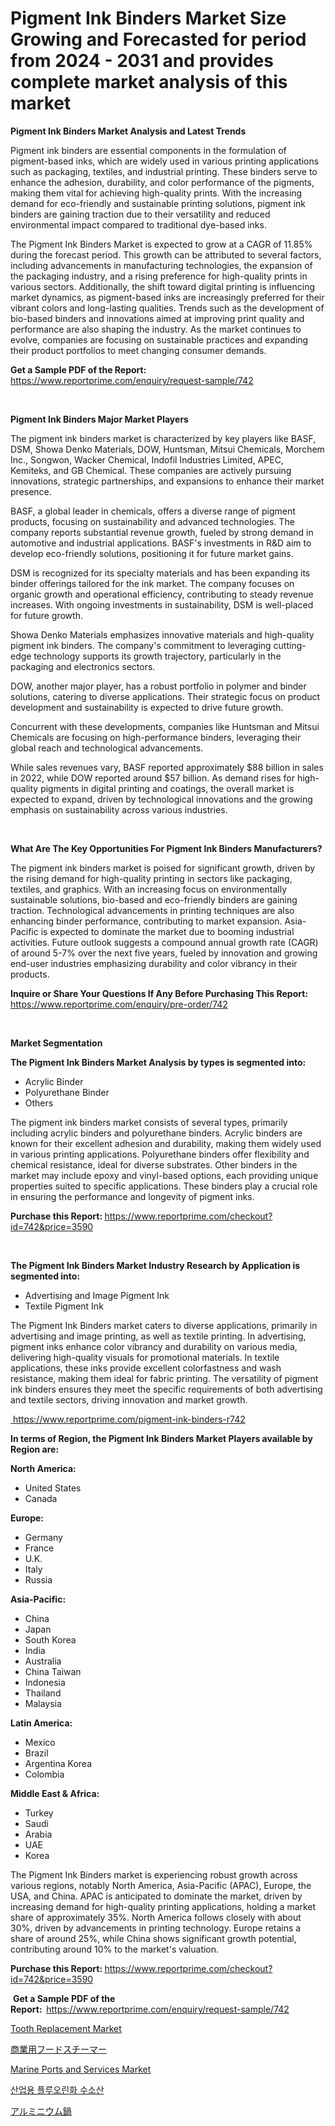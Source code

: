 <p><h1>Pigment Ink Binders Market Size Growing and Forecasted for period from 2024 - 2031 and provides complete market analysis of this market</h1></p><p><strong>Pigment Ink Binders Market Analysis and Latest Trends</strong></p>
<p><p>Pigment ink binders are essential components in the formulation of pigment-based inks, which are widely used in various printing applications such as packaging, textiles, and industrial printing. These binders serve to enhance the adhesion, durability, and color performance of the pigments, making them vital for achieving high-quality prints. With the increasing demand for eco-friendly and sustainable printing solutions, pigment ink binders are gaining traction due to their versatility and reduced environmental impact compared to traditional dye-based inks.</p><p>The Pigment Ink Binders Market is expected to grow at a CAGR of 11.85% during the forecast period. This growth can be attributed to several factors, including advancements in manufacturing technologies, the expansion of the packaging industry, and a rising preference for high-quality prints in various sectors. Additionally, the shift toward digital printing is influencing market dynamics, as pigment-based inks are increasingly preferred for their vibrant colors and long-lasting qualities. Trends such as the development of bio-based binders and innovations aimed at improving print quality and performance are also shaping the industry. As the market continues to evolve, companies are focusing on sustainable practices and expanding their product portfolios to meet changing consumer demands.</p></p>
<p><strong>Get a Sample PDF of the Report:&nbsp;</strong> <a href="https://www.reportprime.com/enquiry/request-sample/742">https://www.reportprime.com/enquiry/request-sample/742</a></p>
<p>&nbsp;</p>
<p><strong>Pigment Ink Binders Major Market Players</strong></p>
<p><p>The pigment ink binders market is characterized by key players like BASF, DSM, Showa Denko Materials, DOW, Huntsman, Mitsui Chemicals, Morchem Inc., Songwon, Wacker Chemical, Indofil Industries Limited, APEC, Kemiteks, and GB Chemical. These companies are actively pursuing innovations, strategic partnerships, and expansions to enhance their market presence.</p><p>BASF, a global leader in chemicals, offers a diverse range of pigment products, focusing on sustainability and advanced technologies. The company reports substantial revenue growth, fueled by strong demand in automotive and industrial applications. BASF's investments in R&D aim to develop eco-friendly solutions, positioning it for future market gains.</p><p>DSM is recognized for its specialty materials and has been expanding its binder offerings tailored for the ink market. The company focuses on organic growth and operational efficiency, contributing to steady revenue increases. With ongoing investments in sustainability, DSM is well-placed for future growth.</p><p>Showa Denko Materials emphasizes innovative materials and high-quality pigment ink binders. The company's commitment to leveraging cutting-edge technology supports its growth trajectory, particularly in the packaging and electronics sectors.</p><p>DOW, another major player, has a robust portfolio in polymer and binder solutions, catering to diverse applications. Their strategic focus on product development and sustainability is expected to drive future growth.</p><p>Concurrent with these developments, companies like Huntsman and Mitsui Chemicals are focusing on high-performance binders, leveraging their global reach and technological advancements.</p><p>While sales revenues vary, BASF reported approximately $88 billion in sales in 2022, while DOW reported around $57 billion. As demand rises for high-quality pigments in digital printing and coatings, the overall market is expected to expand, driven by technological innovations and the growing emphasis on sustainability across various industries.</p></p>
<p>&nbsp;</p>
<p><strong>What Are The Key Opportunities For Pigment Ink Binders Manufacturers?</strong></p>
<p><p>The pigment ink binders market is poised for significant growth, driven by the rising demand for high-quality printing in sectors like packaging, textiles, and graphics. With an increasing focus on environmentally sustainable solutions, bio-based and eco-friendly binders are gaining traction. Technological advancements in printing techniques are also enhancing binder performance, contributing to market expansion. Asia-Pacific is expected to dominate the market due to booming industrial activities. Future outlook suggests a compound annual growth rate (CAGR) of around 5-7% over the next five years, fueled by innovation and growing end-user industries emphasizing durability and color vibrancy in their products.</p></p>
<p><strong>Inquire or Share Your Questions If Any Before Purchasing This Report:</strong> <a href="https://www.reportprime.com/enquiry/pre-order/742">https://www.reportprime.com/enquiry/pre-order/742</a></p>
<p>&nbsp;</p>
<p><strong>Market Segmentation</strong></p>
<p><strong>The Pigment Ink Binders Market Analysis by types is segmented into:</strong></p>
<p><ul><li>Acrylic Binder</li><li>Polyurethane Binder</li><li>Others</li></ul></p>
<p><p>The pigment ink binders market consists of several types, primarily including acrylic binders and polyurethane binders. Acrylic binders are known for their excellent adhesion and durability, making them widely used in various printing applications. Polyurethane binders offer flexibility and chemical resistance, ideal for diverse substrates. Other binders in the market may include epoxy and vinyl-based options, each providing unique properties suited to specific applications. These binders play a crucial role in ensuring the performance and longevity of pigment inks.</p></p>
<p><strong>Purchase this Report:&nbsp;</strong><a href="https://www.reportprime.com/checkout?id=742&price=3590">https://www.reportprime.com/checkout?id=742&price=3590</a></p>
<p>&nbsp;</p>
<p><strong>The Pigment Ink Binders Market Industry Research by Application is segmented into:</strong></p>
<p><ul><li>Advertising and Image Pigment Ink</li><li>Textile Pigment Ink</li></ul></p>
<p><p>The Pigment Ink Binders market caters to diverse applications, primarily in advertising and image printing, as well as textile printing. In advertising, pigment inks enhance color vibrancy and durability on various media, delivering high-quality visuals for promotional materials. In textile applications, these inks provide excellent colorfastness and wash resistance, making them ideal for fabric printing. The versatility of pigment ink binders ensures they meet the specific requirements of both advertising and textile sectors, driving innovation and market growth.</p></p>
<p><a href="https://www.reportprime.com/pigment-ink-binders-r742">&nbsp;https://www.reportprime.com/pigment-ink-binders-r742</a></p>
<p><strong>In terms of Region, the Pigment Ink Binders Market Players available by Region are:</strong></p>
<p>
    <p> <strong> North America: </strong>
        <ul>
            <li>United States</li>
            <li>Canada</li>
        </ul>
        </p> 
    <p> <strong> Europe: </strong>
        <ul>
            <li>Germany</li>
            <li>France</li>
            <li>U.K.</li>
            <li>Italy</li>
            <li>Russia</li>
        </ul>
        </p> 
    <p> <strong> Asia-Pacific: </strong>
        <ul>
            <li>China</li>
            <li>Japan</li>
            <li>South Korea</li>
            <li>India</li>
            <li>Australia</li>
            <li>China Taiwan</li>
            <li>Indonesia</li>
            <li>Thailand</li>
            <li>Malaysia</li>
        </ul>
        </p> 
    <p> <strong> Latin America: </strong>
        <ul>
            <li>Mexico</li>
            <li>Brazil</li>
            <li>Argentina Korea</li>
            <li>Colombia</li>
        </ul>
        </p> 
    <p> <strong> Middle East & Africa: </strong>
        <ul>
            <li>Turkey</li>
            <li>Saudi</li>
            <li>Arabia</li>
            <li>UAE</li>
            <li>Korea</li>
        </ul>
    </p>
    </p>
<p><p>The Pigment Ink Binders market is experiencing robust growth across various regions, notably North America, Asia-Pacific (APAC), Europe, the USA, and China. APAC is anticipated to dominate the market, driven by increasing demand for high-quality printing applications, holding a market share of approximately 35%. North America follows closely with about 30%, driven by advancements in printing technology. Europe retains a share of around 25%, while China shows significant growth potential, contributing around 10% to the market's valuation.</p></p>
<p><strong>Purchase this Report: </strong><a href="https://www.reportprime.com/checkout?id=742&price=3590">https://www.reportprime.com/checkout?id=742&price=3590</a></p>
<p>&nbsp;<strong>Get a Sample PDF of the Report:&nbsp;&nbsp;</strong><a href="https://www.reportprime.com/enquiry/request-sample/742">https://www.reportprime.com/enquiry/request-sample/742</a></p>
<p><strong></strong></p>
<p><p><a href="https://medium.com/@amyjacobi/tooth-replacement-market-2024-2031-industry-insights-and-investment-opportunities-07325ac200e2">Tooth Replacement Market</a></p><p><a href="https://medium.com/@bproschd5/%E7%8F%BE%E5%9C%A8%E3%81%8A%E3%82%88%E3%81%B3%E5%B0%86%E6%9D%A5%E3%81%AE%E5%95%86%E6%A5%AD%E7%94%A8%E3%83%95%E3%83%BC%E3%83%89%E3%82%B9%E3%83%81%E3%83%BC%E3%83%9E%E3%83%BC%E5%B8%82%E5%A0%B4%E3%81%AE%E5%B1%95%E6%9C%9B%E3%81%AF%E4%BD%95%E3%81%A7%E3%81%99%E3%81%8B-%E5%B8%82%E5%A0%B4%E5%88%86%E6%9E%90%E3%81%A8%E5%B0%86%E6%9D%A5%E3%81%AE%E6%96%B9%E5%90%91%E6%80%A7-2024-2031-344e1ce8411a">商業用フードスチーマー</a></p><p><a href="https://issuu.com/reportprime-2/docs/marine-ports-and-services-market-si_0662732dcbbc97">Marine Ports and Services Market</a></p><p><a href="https://medium.com/@kavonhansen21/%EC%82%B0%EC%97%85%EC%9A%A9-%EB%B6%88%ED%99%94%EC%88%98%EC%86%8C%EC%82%B0-%EC%8B%9C%EC%9E%A5%EC%9D%98-%ED%95%84%EC%88%98-%EC%9A%94%EC%86%8C-%EC%A3%BC%EC%9A%94-%EC%8B%9C%EC%9E%A5-%EC%B0%B8%EA%B0%80%EC%9E%90-%EC%88%98%EC%9A%94-%EB%8F%99%EC%9D%B8-%EA%B7%B8%EB%A6%AC%EA%B3%A0-2024%EB%85%84%EB%B6%80%ED%84%B0-2031%EB%85%84%EA%B9%8C%EC%A7%80%EC%9D%98-roi-%EC%9E%A0%EC%9E%AC%EB%A0%A5-%EC%A0%84%EB%A7%9D-e7ac46c73c30">산업용 플루오린화 수소산</a></p><p><a href="https://medium.com/@bproschd5/%E3%82%A2%E3%83%AB%E3%83%9F%E3%83%8B%E3%82%A6%E3%83%A0%E8%A3%BD%E3%81%AE%E4%B8%AD%E8%8F%AF%E9%8D%8B%E3%81%AE%E5%B8%82%E5%A0%B4%E8%A6%8F%E6%A8%A1%E3%81%A8%E3%82%B7%E3%82%A7%E3%82%A2%E5%88%86%E6%9E%90-%E6%88%90%E9%95%B7%E3%83%88%E3%83%AC%E3%83%B3%E3%83%89%E3%81%8A%E3%82%88%E3%81%B32024%E5%B9%B4%E3%81%8B%E3%82%892031%E5%B9%B4%E3%81%BE%E3%81%A7%E3%81%AE%E4%BA%88%E6%B8%AC-efa4d54925ce">アルミニウム鍋</a></p></p>